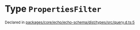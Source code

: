 # Type `PropertiesFilter`
<sub>Declared in [packages/core/echo/echo-schema/dist/types/src/query.d.ts:5]()</sub>
